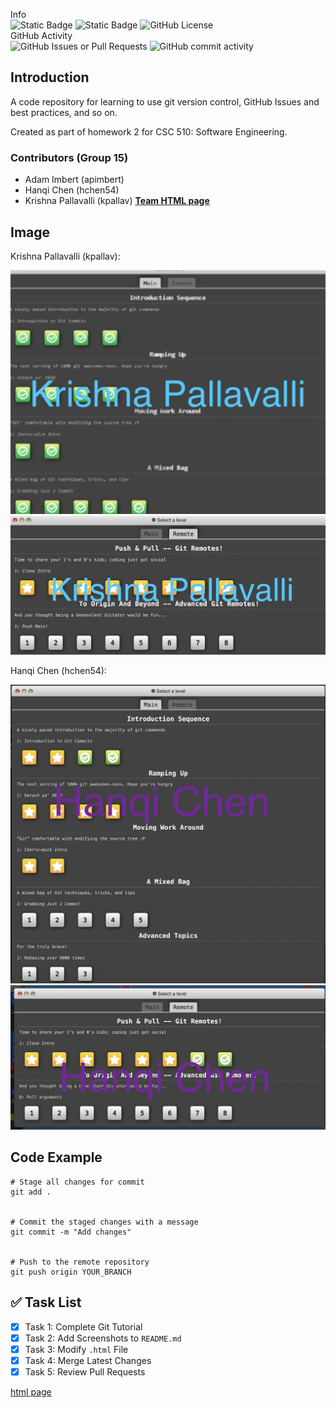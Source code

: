 Info\
![Static Badge](https://img.shields.io/badge/language-python-red)
![Static Badge](https://img.shields.io/badge/platform-windows-blue)
![GitHub License](https://img.shields.io/github/license/csc-510-group-15/git-homework2)\
GitHub Activity\
![GitHub Issues or Pull Requests](https://img.shields.io/github/issues/csc-510-group-15/git-homework2)
![GitHub commit activity](https://img.shields.io/github/commit-activity/t/csc-510-group-15/git-homework2)

## Introduction
A code repository for learning to use git version control, GitHub Issues and best practices, and so on.

Created as part of homework 2 for CSC 510: Software Engineering.
### Contributors (Group 15)
- Adam Imbert (apimbert)
- Hanqi Chen (hchen54) 
- Krishna Pallavalli (kpallav)
[**Team HTML page**](https://csc-510-group-15.github.io/git-homework2/)
## Image

<!-- ![Project Screenshot](path/to/your/image.png) -->

Krishna Pallavalli (kpallav):

![kpallav done1](kpallav_main_complete.png)
![kpallav done2](kpallav_remote_complete.png)

Hanqi Chen (hchen54):

![hchen54 done1](hchen54_main_domplete.png)
![hchen54 done2](hchen54_remote_domplete.png)

## Code Example
```
# Stage all changes for commit
git add .


# Commit the staged changes with a message
git commit -m "Add changes"


# Push to the remote repository
git push origin YOUR_BRANCH
```

## ✅ Task List
- [x] Task 1: Complete Git Tutorial
- [x] Task 2: Add Screenshots to `README.md`
- [x] Task 3: Modify `.html` File
- [x] Task 4: Merge Latest Changes
- [x] Task 5: Review Pull Requests

[html page](https://csc-510-group-15.github.io/git-homework2/)